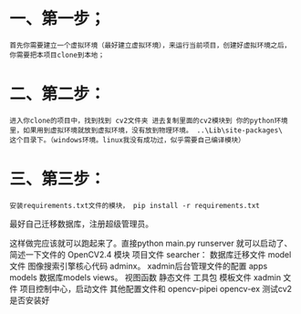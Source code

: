 # 一、第一步；
    首先你需要建立一个虚拟环境（最好建立虚拟环境），来运行当前项目，创建好虚拟环境之后，你需要把本项目clone到本地；
# 二、第二步：
    进入你clone的项目中，找到找到 cv2文件夹 进去复制里面的cv2模块到 你的python环境里，如果用到虚拟环境就放到虚拟环境，没有放到物理环境。 ..\Lib\site-packages\  这个目录下。（windows环境。linux我没有成功过，似乎需要自己编译模块）
# 三、第三步：
    安装requirements.txt文件的模块， pip install -r requirements.txt


最好自己迁移数据库，注册超级管理员。


这样做完应该就可以跑起来了。直接python main.py runserver 就可以启动了、
简述一下文件的 
OpenCV2.4 模块
项目文件
searcher： 
    数据库迁移文件
    model文件
    图像搜索引擎核心代码
    adminx。 xadmin后台管理文件的配置
    apps 
    models 数据库models
    views。 视图函数
静态文件
工具包
模板文件
xadmin 文件
项目控制中心，启动文件
其他配置文件和
opencv-pipei opencv-ex 测试cv2 是否安装好
    